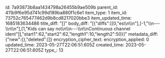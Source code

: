 id: 7a93873b8aa1434798a26455b9ae509b
parent_id: 411b9f6e95d741c99d189ba880f1c6e1
item_type: 1
item_id: 73752c765477462d9b8cd8217020bbe3
item_updated_time: 1685183634486
title_diff: "[]"
body_diff: "[{\"diffs\":[[0,\"es\\\n\\\n\"],[-1,\"\\\n---\\\n\\\n\"],[1,\"Kids can say no\\\n\\\n---\\\n\\\nContinuous channel ident\"]],\"start1\":62,\"start2\":62,\"length1\":10,\"length2\":50}]"
metadata_diff: {"new":{},"deleted":[]}
encryption_cipher_text: 
encryption_applied: 0
updated_time: 2023-05-27T22:06:51.605Z
created_time: 2023-05-27T22:06:51.605Z
type_: 13